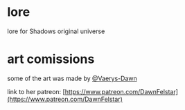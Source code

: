 # lore
lore for Shadows original universe
# art comissions
some of the art was made by [@Vaerys-Dawn](https://github.com/Vaerys-Dawn)

link to her patreon: [https://www.patreon.com/DawnFelstar](https://www.patreon.com/DawnFelstar)
